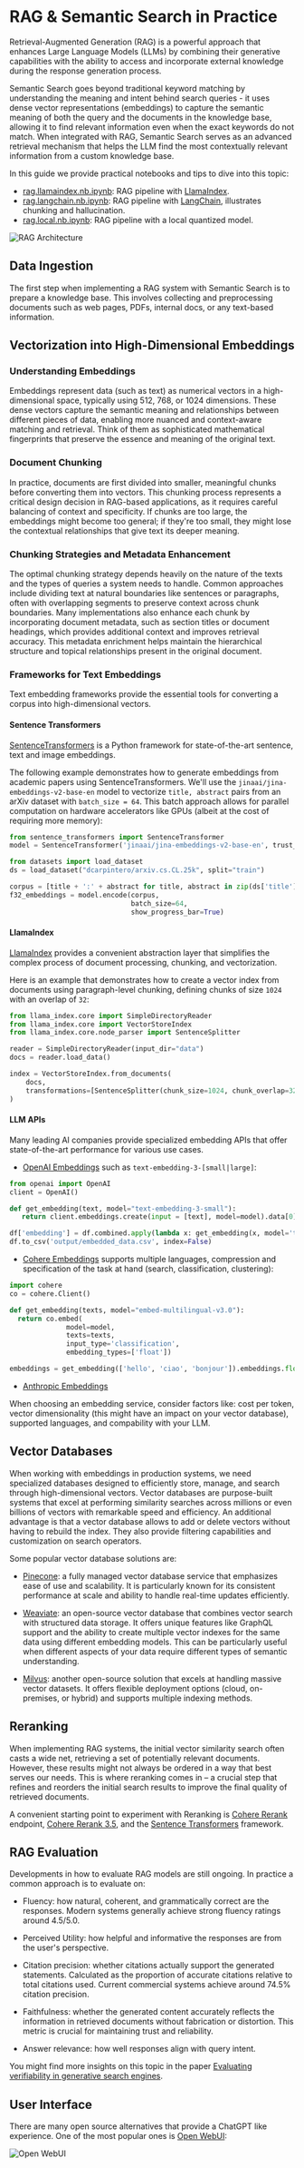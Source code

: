 # RAG & Semantic Search in Practice

Retrieval-Augmented Generation (RAG) is a powerful approach that enhances Large Language Models (LLMs) by combining their generative capabilities with the ability to access and incorporate external knowledge during the response generation process.

Semantic Search goes beyond traditional keyword matching by understanding the meaning and intent behind search queries - it uses dense vector representations (embeddings) to capture the semantic meaning of both the query and the documents in the knowledge base, allowing it to find relevant information even when the exact keywords do not match. When integrated with RAG, Semantic Search serves as an advanced retrieval mechanism that helps the LLM find the most contextually relevant information from a custom knowledge base.

In this guide we provide practical notebooks and tips to dive into this topic:

- [rag.llamaindex.nb.ipynb](./rag.llamaindex.nb.ipynb): RAG pipeline with [LlamaIndex](https://www.llamaindex.ai/).
- [rag.langchain.nb.ipynb](./rag.langchain.nb.ipynb): RAG pipeline with [LangChain](https://python.langchain.com/docs/introduction/), illustrates chunking and hallucination.
- [rag.local.nb.ipynb](./rag.local.nb.ipynb): RAG pipeline with a local quantized model.

![RAG Architecture](./static/rag-architecture.png)

## Data Ingestion 

The first step when implementing a RAG system with Semantic Search is to prepare a knowledge base. This involves collecting and preprocessing documents such as web pages, PDFs, internal docs, or any text-based information.

## Vectorization into High-Dimensional Embeddings

### Understanding Embeddings

Embeddings represent data (such as text) as numerical vectors in a high-dimensional space, typically using 512, 768, or 1024 dimensions. These dense vectors capture the semantic meaning and relationships between different pieces of data, enabling more nuanced and context-aware matching and retrieval. Think of them as sophisticated mathematical fingerprints that preserve the essence and meaning of the original text.

### Document Chunking

In practice, documents are first divided into smaller, meaningful chunks before converting them into vectors. This chunking process represents a critical design decision in RAG-based applications, as it requires careful balancing of context and specificity. If chunks are too large, the embeddings might become too general; if they're too small, they might lose the contextual relationships that give text its deeper meaning.

### Chunking Strategies and Metadata Enhancement

The optimal chunking strategy depends heavily on the nature of the texts and the types of queries a system needs to handle. Common approaches include dividing text at natural boundaries like sentences or paragraphs, often with overlapping segments to preserve context across chunk boundaries. Many implementations also enhance each chunk by incorporating document metadata, such as section titles or document headings, which provides additional context and improves retrieval accuracy. This metadata enrichment helps maintain the hierarchical structure and topical relationships present in the original document.

### Frameworks for Text Embeddings

Text embedding frameworks provide the essential tools for converting a corpus into high-dimensional vectors.

#### Sentence Transformers

[SentenceTransformers](https://huggingface.co/sentence-transformers) is a Python framework for state-of-the-art sentence, text and image embeddings.

The following example demonstrates how to generate embeddings from academic papers using SentenceTransformers. We'll use the `jinaai/jina-embeddings-v2-base-en` model to vectorize `title, abstract` pairs from an arXiv dataset with `batch_size = 64`. This batch approach allows for parallel computation on hardware accelerators like GPUs (albeit at the cost of requiring more memory): 

```python
from sentence_transformers import SentenceTransformer
model = SentenceTransformer('jinaai/jina-embeddings-v2-base-en', trust_remote_code=True)

from datasets import load_dataset
ds = load_dataset("dcarpintero/arxiv.cs.CL.25k", split="train")

corpus = [title + ':' + abstract for title, abstract in zip(ds['title'], ds['abstract'])]
f32_embeddings = model.encode(corpus,
                              batch_size=64,
                              show_progress_bar=True)
```

#### LlamaIndex

[LlamaIndex](https://docs.llamaindex.ai/en/stable/) provides a convenient abstraction layer that simplifies the complex process of document processing, chunking, and vectorization. 

Here is an example that demonstrates how to create a vector index from documents using paragraph-level chunking, defining chunks of size `1024` with an overlap of `32`:

```python
from llama_index.core import SimpleDirectoryReader
from llama_index.core import VectorStoreIndex
from llama_index.core.node_parser import SentenceSplitter

reader = SimpleDirectoryReader(input_dir="data")
docs = reader.load_data()

index = VectorStoreIndex.from_documents(
    docs,
    transformations=[SentenceSplitter(chunk_size=1024, chunk_overlap=32)],
)
```

#### LLM APIs

Many leading AI companies provide specialized embedding APIs that offer state-of-the-art performance for various use cases. 

- [OpenAI Embeddings](https://platform.openai.com/docs/guides/embeddings) such as `text-embedding-3-[small|large]`:

```python
from openai import OpenAI
client = OpenAI()

def get_embedding(text, model="text-embedding-3-small"):
   return client.embeddings.create(input = [text], model=model).data[0].embedding

df['embedding'] = df.combined.apply(lambda x: get_embedding(x, model='text-embedding-3-small'))
df.to_csv('output/embedded_data.csv', index=False)
```

- [Cohere Embeddings](https://docs.cohere.com/v2/docs/embeddings) supports multiple languages, compression and specification of the task at hand (search, classification, clustering):

```python
import cohere  
co = cohere.Client()

def get_embedding(texts, model="embed-multilingual-v3.0"):
  return co.embed(
              model=model,
              texts=texts, 
              input_type='classification',
              embedding_types=['float']) 

embeddings = get_embedding(['hello', 'ciao', 'bonjour']).embeddings.float 
```

- [Anthropic Embeddings](https://docs.anthropic.com/en/docs/build-with-claude/embeddings)

When choosing an embedding service, consider factors like: cost per token, vector dimensionality (this might have an impact on your vector database), supported languages, and compability with your LLM.

## Vector Databases

When working with embeddings in production systems, we need specialized databases designed to efficiently store, manage, and search through high-dimensional vectors. Vector databases are purpose-built systems that excel at performing similarity searches across millions or even billions of vectors with remarkable speed and efficiency. An additional advantage is that a vector database allows to add or delete vectors without having to rebuild the index. They also provide filtering capabilities and customization on search operators. 

Some popular vector database solutions are:

- [Pinecone](https://www.pinecone.io/): a fully managed vector database service that emphasizes ease of use and scalability. It is particularly known for its consistent performance at scale and ability to handle real-time updates efficiently.

- [Weaviate](https://weaviate.io/): an open-source vector database that combines vector search with structured data storage. It offers unique features like GraphQL support and the ability to create multiple vector indexes for the same data using different embedding models. This can be particularly useful when different aspects of your data require different types of semantic understanding.

- [Milvus](https://milvus.io/): another open-source solution that excels at handling massive vector datasets. It offers flexible deployment options (cloud, on-premises, or hybrid) and supports multiple indexing methods.

## Reranking

When implementing RAG systems, the initial vector similarity search often casts a wide net, retrieving a set of potentially relevant documents. However, these results might not always be ordered in a way that best serves our needs. This is where reranking comes in – a crucial step that refines and reorders the initial search results to improve the final quality of retrieved documents.

A convenient starting point to experiment with Reranking is [Cohere Rerank](https://docs.cohere.com/v2/docs/rerank-overview) endpoint, [Cohere Rerank 3.5](https://cohere.com/blog/rerank-3pt5), and the [Sentence Transformers](https://www.sbert.net/examples/applications/retrieve_rerank/README.html) framework.

## RAG Evaluation

Developments in how to evaluate RAG models are still ongoing. In practice a common approach is to evaluate on:

- Fluency: how natural, coherent, and grammatically correct are the responses. Modern systems generally achieve strong fluency ratings around 4.5/5.0.

- Perceived Utility: how helpful and informative the responses are from the user's perspective.

- Citation precision: whether citations actually support the generated statements. Calculated as the proportion of accurate citations relative to total citations used. Current commercial systems achieve around 74.5% citation precision.

- Faithfulness: whether the generated content accurately reflects the information in retrieved documents without fabrication or distortion. This metric is crucial for maintaining trust and reliability. 

- Answer relevance: how well responses align with query intent.

You might find more insights on this topic in the paper [Evaluating verifiability in generative search engines](https://arxiv.org/abs/2304.09848).

## User Interface

There are many open source alternatives that provide a ChatGPT like experience. One of the most popular ones is [Open WebUI](https://docs.openwebui.com/):

![Open WebUI](https://docs.openwebui.com/assets/images/demo-d3952c8561c4808c1d447fc061c71174.gif)
